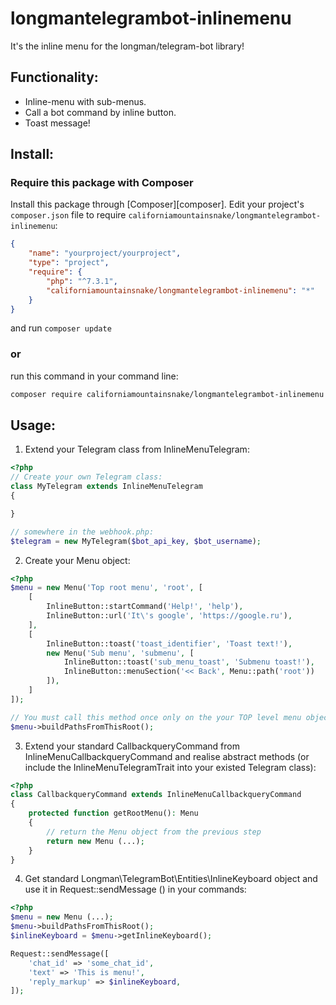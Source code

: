 # longmantelegrambot-inlinemenu
It's the inline menu for the longman/telegram-bot library!

## Functionality:
- Inline-menu with sub-menus.
- Call a bot command by inline button.
- Toast message!


## Install:
### Require this package with Composer
Install this package through [Composer][composer].
Edit your project's `composer.json` file to require `californiamountainsnake/longmantelegrambot-inlinemenu`:
```json
{
    "name": "yourproject/yourproject",
    "type": "project",
    "require": {
        "php": "^7.3.1",
        "californiamountainsnake/longmantelegrambot-inlinemenu": "*"
    }
}
```
and run `composer update`

### or
run this command in your command line:
```bash
composer require californiamountainsnake/longmantelegrambot-inlinemenu
```

## Usage:
1. Extend your Telegram class from InlineMenuTelegram:
```php
<?php
// Create your own Telegram class:
class MyTelegram extends InlineMenuTelegram
{

}

// somewhere in the webhook.php:
$telegram = new MyTelegram($bot_api_key, $bot_username);
```

2. Create your Menu object:
```php
<?php
$menu = new Menu('Top root menu', 'root', [
    [
        InlineButton::startCommand('Help!', 'help'),
        InlineButton::url('It\'s google', 'https://google.ru'),
    ],
    [
        InlineButton::toast('toast_identifier', 'Toast text!'),
        new Menu('Sub menu', 'submenu', [
            InlineButton::toast('sub_menu_toast', 'Submenu toast!'),
            InlineButton::menuSection('<< Back', Menu::path('root'))
        ]),
    ]
]);

// You must call this method once only on the your TOP level menu object.
$menu->buildPathsFromThisRoot();
```

3. Extend your standard CallbackqueryCommand from InlineMenuCallbackqueryCommand and realise abstract methods (or include the InlineMenuTelegramTrait into your existed Telegram class):
```php
<?php
class CallbackqueryCommand extends InlineMenuCallbackqueryCommand
{
    protected function getRootMenu(): Menu
    {
        // return the Menu object from the previous step
        return new Menu (...);
    }
}
```
 
4. Get standard Longman\TelegramBot\Entities\InlineKeyboard object and use it in Request::sendMessage () in your commands:
```php
<?php
$menu = new Menu (...);
$menu->buildPathsFromThisRoot();
$inlineKeyboard = $menu->getInlineKeyboard();

Request::sendMessage([
    'chat_id' => 'some_chat_id',
    'text' => 'This is menu!',
    'reply_markup' => $inlineKeyboard,
]);
```
